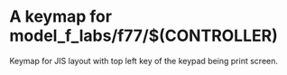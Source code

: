 # A keymap for model_f_labs/f77/$(CONTROLLER)

Keymap for JIS layout with top left key of the keypad being print screen.
